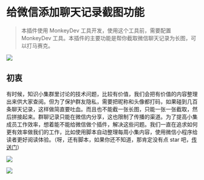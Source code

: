 

# 给微信添加聊天记录截图功能

> 本插件使用 MonkeyDev 工具开发，使用这个工具前，需要配置 MonkeyDev 工具。本插件的主要功能是帮你截取微信聊天记录为长图，可以打马赛克。

![](https://github.com/lefex/WeChatShot/blob/master/images/xiaoguo.gif?raw=true)

## 初衷

有时候，知识小集群里讨论的技术问题，比较有价值，我们会把有价值的内容整理出来供大家查阅。但为了保护群友隐私，需要把昵称和头像都打码，如果碰到几百条聊天记录，这样做简直要吐血。而且也不能截一张长图，只能一张一张截取，然后拼接起来。群聊记录只能在微信内分享，这也限制了传播的渠道。为了提高小集成员工作效率，想着能不能给微信做个插件，解决这些问题。我们一直在追求如何更有效率做我们的工作，比如使用脚本自动整理每周小集内容，使用微信小程序给读者更好阅读体验。（呀，还有脚本，如果你还不知道，那肯定没有点 star 吧，[传送门](https://github.com/iOS-Tips/iOS-tech-set/tree/master/script)）


![](https://github.com/lefex/WeChatShot/blob/master/images/pic1.jpg?raw=true)

![](https://github.com/lefex/WeChatShot/blob/master/images/pic2.jpg?raw=true)


